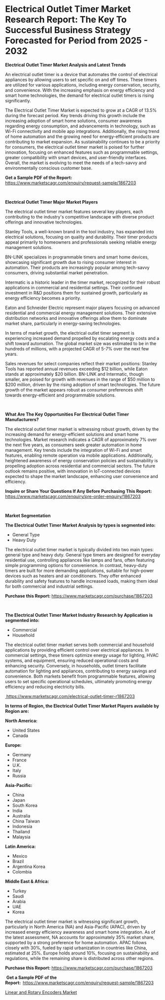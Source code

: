 <p><h1>Electrical Outlet Timer Market Research Report: The Key To Successful Business Strategy Forecasted for Period from 2025 - 2032</h1></p><p><strong>Electrical Outlet Timer Market Analysis and Latest Trends</strong></p>
<p><p>An electrical outlet timer is a device that automates the control of electrical appliances by allowing users to set specific on and off times. These timers are utilized for various applications, including energy conservation, security, and convenience. With the increasing emphasis on energy efficiency and smart home technologies, the demand for electrical outlet timers is rising significantly. </p><p>The Electrical Outlet Timer Market is expected to grow at a CAGR of 13.5% during the forecast period. Key trends driving this growth include the increasing adoption of smart home solutions, consumer awareness regarding energy consumption, and advancements in technology, such as Wi-Fi connectivity and mobile app integrations. Additionally, the rising trend of home automation and the growing need for energy-efficient products are contributing to market expansion. As sustainability continues to be a priority for consumers, the electrical outlet timer market is poised for further innovation, focusing on enhanced features such as programmable settings, greater compatibility with smart devices, and user-friendly interfaces. Overall, the market is evolving to meet the needs of a tech-savvy and environmentally conscious customer base.</p></p>
<p><strong>Get a Sample PDF of the Report:&nbsp;</strong> <a href="https://www.marketscagr.com/enquiry/request-sample/1867203?utm_campaign=1999&utm_medium=2&utm_source=Github&utm_content=ia&utm_term=11022025&utm_id=electrical-outlet-timer">https://www.marketscagr.com/enquiry/request-sample/1867203</a></p>
<p>&nbsp;</p>
<p><strong>Electrical Outlet Timer Major Market Players</strong></p>
<p><p>The electrical outlet timer market features several key players, each contributing to the industry's competitive landscape with diverse product offerings and innovative technologies. </p><p>Stanley Tools, a well-known brand in the tool industry, has expanded into electrical solutions, focusing on quality and durability. Their timer products appeal primarily to homeowners and professionals seeking reliable energy management solutions.</p><p>BN-LINK specializes in programmable timers and smart home devices, showcasing significant growth due to rising consumer interest in automation. Their products are increasingly popular among tech-savvy consumers, driving substantial market penetration.</p><p>Intermatic is a historic leader in the timer market, recognized for their robust applications in commercial and residential settings. Their continued investment in R&D positions them for sustained growth, particularly as energy efficiency becomes a priority.</p><p>Eaton and Schneider Electric represent major players focusing on advanced residential and commercial energy management solutions. Their extensive distribution networks and innovative offerings allow them to dominate market share, particularly in energy-saving technologies.</p><p>In terms of market growth, the electrical outlet timer segment is experiencing increased demand propelled by escalating energy costs and a shift toward automation. The global market size was estimated to be in the hundreds of millions, with a projected CAGR of 5-7% over the next few years.</p><p>Sales revenues for select companies reflect their market positions: Stanley Tools has reported annual revenues exceeding $12 billion, while Eaton stands at approximately $20 billion. BN-LINK and Intermatic, though smaller, are poised for growth with revenues in the range of $50 million to $200 million, driven by the rising adoption of smart technologies. The future growth of the market appears robust as consumer preferences shift towards energy-efficient and programmable solutions.</p></p>
<p>&nbsp;</p>
<p><strong>What Are The Key Opportunities For Electrical Outlet Timer Manufacturers?</strong></p>
<p><p>The electrical outlet timer market is witnessing robust growth, driven by the increasing demand for energy-efficient solutions and smart home technologies. Market research indicates a CAGR of approximately 7% over the next five years, as consumers seek greater automation in home management. Key trends include the integration of Wi-Fi and smart features, enabling remote operation via mobile applications. Additionally, heightened awareness of energy conservation policies and sustainability is propelling adoption across residential and commercial sectors. The future outlook remains positive, with innovation in IoT-connected devices expected to shape the market landscape, enhancing user convenience and efficiency.</p></p>
<p><strong>Inquire or Share Your Questions If Any Before Purchasing This Report:</strong> <a href="https://www.marketscagr.com/enquiry/pre-order-enquiry/1867203?utm_campaign=1999&utm_medium=2&utm_source=Github&utm_content=ia&utm_term=11022025&utm_id=electrical-outlet-timer">https://www.marketscagr.com/enquiry/pre-order-enquiry/1867203</a></p>
<p>&nbsp;</p>
<p><strong>Market Segmentation</strong></p>
<p><strong>The Electrical Outlet Timer Market Analysis by types is segmented into:</strong></p>
<p><ul><li>General Type</li><li>Heavy Duty</li></ul></p>
<p><p>The electrical outlet timer market is typically divided into two main types: general type and heavy duty. General type timers are designed for everyday residential use, controlling appliances like lamps and fans, often featuring simple programming options for convenience. In contrast, heavy-duty timers are built for more demanding applications, suitable for high-power devices such as heaters and air conditioners. They offer enhanced durability and safety features to handle increased loads, making them ideal for both commercial and industrial settings.</p></p>
<p><strong>Purchase this Report:&nbsp;</strong><a href="https://www.marketscagr.com/purchase/1867203?utm_campaign=1999&utm_medium=2&utm_source=Github&utm_content=ia&utm_term=11022025&utm_id=electrical-outlet-timer">https://www.marketscagr.com/purchase/1867203</a></p>
<p>&nbsp;</p>
<p><strong>The Electrical Outlet Timer Market Industry Research by Application is segmented into:</strong></p>
<p><ul><li>Commercial</li><li>Household</li></ul></p>
<p><p>The electrical outlet timer market serves both commercial and household applications by providing efficient control over electrical appliances. In commercial settings, these timers optimize energy usage for lighting, HVAC systems, and equipment, ensuring reduced operational costs and enhancing security. Conversely, in households, outlet timers facilitate automation for lighting and appliances, contributing to energy savings and convenience. Both markets benefit from programmable features, allowing users to set specific operational schedules, ultimately promoting energy efficiency and reducing electricity bills.</p></p>
<p><a href="https://www.marketscagr.com/electrical-outlet-timer-r1867203?utm_campaign=1999&utm_medium=2&utm_source=Github&utm_content=ia&utm_term=11022025&utm_id=electrical-outlet-timer">&nbsp;https://www.marketscagr.com/electrical-outlet-timer-r1867203</a></p>
<p><strong>In terms of Region, the Electrical Outlet Timer Market Players available by Region are:</strong></p>
<p>
    <p> <strong> North America: </strong>
        <ul>
            <li>United States</li>
            <li>Canada</li>
        </ul>
        </p> 
    <p> <strong> Europe: </strong>
        <ul>
            <li>Germany</li>
            <li>France</li>
            <li>U.K.</li>
            <li>Italy</li>
            <li>Russia</li>
        </ul>
        </p> 
    <p> <strong> Asia-Pacific: </strong>
        <ul>
            <li>China</li>
            <li>Japan</li>
            <li>South Korea</li>
            <li>India</li>
            <li>Australia</li>
            <li>China Taiwan</li>
            <li>Indonesia</li>
            <li>Thailand</li>
            <li>Malaysia</li>
        </ul>
        </p> 
    <p> <strong> Latin America: </strong>
        <ul>
            <li>Mexico</li>
            <li>Brazil</li>
            <li>Argentina Korea</li>
            <li>Colombia</li>
        </ul>
        </p> 
    <p> <strong> Middle East & Africa: </strong>
        <ul>
            <li>Turkey</li>
            <li>Saudi</li>
            <li>Arabia</li>
            <li>UAE</li>
            <li>Korea</li>
        </ul>
    </p>
    </p>
<p><p>The electrical outlet timer market is witnessing significant growth, particularly in North America (NA) and Asia-Pacific (APAC), driven by increased energy efficiency awareness and smart home integration. As of the latest assessment, NA accounts for approximately 35% market share, supported by a strong preference for home automation. APAC follows closely with 30%, fueled by rapid urbanization in countries like China, estimated at 25%. Europe holds around 10%, focusing on sustainability and regulations, while the remaining share is distributed across other regions.</p></p>
<p><strong>Purchase this Report: </strong><a href="https://www.marketscagr.com/purchase/1867203?utm_campaign=1999&utm_medium=2&utm_source=Github&utm_content=ia&utm_term=11022025&utm_id=electrical-outlet-timer">https://www.marketscagr.com/purchase/1867203</a></p>
<p>&nbsp;<strong>Get a Sample PDF of the Report:&nbsp;&nbsp;</strong><a href="https://www.marketscagr.com/enquiry/request-sample/1867203?utm_campaign=1999&utm_medium=2&utm_source=Github&utm_content=ia&utm_term=11022025&utm_id=electrical-outlet-timer">https://www.marketscagr.com/enquiry/request-sample/1867203</a></p>
<p><strong></strong></p>
<p><p><a href="https://github.com/pizolina/Market-Research-Report-List-7/blob/main/linear-and-rotary-encoders-market.md?utm_campaign=1999&utm_medium=2&utm_source=Github&utm_content=ia&utm_term=11022025&utm_id=electrical-outlet-timer">Linear and Rotary Encoders Market</a></p></p>